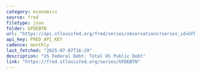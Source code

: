 ```yaml
---
category: economics
source: fred
filetype: json
folder: GFDEBTN
url: "https://api.stlouisfed.org/fred/series/observations?series_id=GFDEBTN&file_type=json&observation_end=[date %Y-%m-%d]"
api_key: FRED_API_KEY
cadence: monthly
last_fetched: "2025-07-07T16:29"
description: "US Federal Debt: Total US Public Debt"
link: "https://fred.stlouisfed.org/series/GFDEBTN"
---
```

